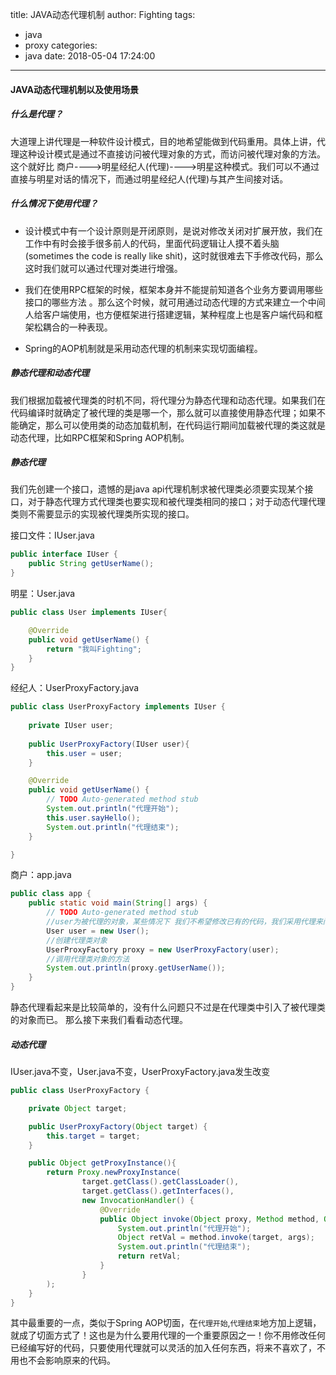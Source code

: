title: JAVA动态代理机制
author: Fighting
tags:
  - java
  - proxy
categories:
  - java
date: 2018-05-04 17:24:00
---
#### JAVA动态代理机制以及使用场景

##### 什么是代理？
大道理上讲代理是一种软件设计模式，目的地希望能做到代码重用。具体上讲，代理这种设计模式是通过不直接访问被代理对象的方式，而访问被代理对象的方法。这个就好比 商户---->明星经纪人(代理)---->明星这种模式。我们可以不通过直接与明星对话的情况下，而通过明星经纪人(代理)与其产生间接对话。

##### 什么情况下使用代理？
- 设计模式中有一个设计原则是开闭原则，是说对修改关闭对扩展开放，我们在工作中有时会接手很多前人的代码，里面代码逻辑让人摸不着头脑(sometimes the code is really like shit)，这时就很难去下手修改代码，那么这时我们就可以通过代理对类进行增强。

- 我们在使用RPC框架的时候，框架本身并不能提前知道各个业务方要调用哪些接口的哪些方法 。那么这个时候，就可用通过动态代理的方式来建立一个中间人给客户端使用，也方便框架进行搭建逻辑，某种程度上也是客户端代码和框架松耦合的一种表现。

- Spring的AOP机制就是采用动态代理的机制来实现切面编程。

<!--more-->

##### 静态代理和动态代理
我们根据加载被代理类的时机不同，将代理分为静态代理和动态代理。如果我们在代码编译时就确定了被代理的类是哪一个，那么就可以直接使用静态代理；如果不能确定，那么可以使用类的动态加载机制，在代码运行期间加载被代理的类这就是动态代理，比如RPC框架和Spring AOP机制。

##### 静态代理
我们先创建一个接口，遗憾的是java api代理机制求被代理类必须要实现某个接口，对于静态代理方式代理类也要实现和被代理类相同的接口；对于动态代理代理类则不需要显示的实现被代理类所实现的接口。

接口文件：IUser.java
```java
public interface IUser {
	public String getUserName();
}
```

明星：User.java
```java
public class User implements IUser{

	@Override
	public void getUserName() {
		return "我叫Fighting";
	}
}
```

经纪人：UserProxyFactory.java
```java
public class UserProxyFactory implements IUser {
	
	private IUser user;
	
	public UserProxyFactory(IUser user){
		this.user = user;
	}

	@Override
	public void getUserName() {
		// TODO Auto-generated method stub
		System.out.println("代理开始");
		this.user.sayHello();
		System.out.println("代理结束");
	}

}
```

商户：app.java

```java
public class app {
	public static void main(String[] args) {
		// TODO Auto-generated method stub
		//user为被代理的对象，某些情况下 我们不希望修改已有的代码，我们采用代理来间接访问
		User user = new User();
		//创建代理类对象
		UserProxyFactory proxy = new UserProxyFactory(user);
		//调用代理类对象的方法
		System.out.println(proxy.getUserName());
	}
}

```

静态代理看起来是比较简单的，没有什么问题只不过是在代理类中引入了被代理类的对象而已。
那么接下来我们看看动态代理。

##### 动态代理

IUser.java不变，User.java不变，UserProxyFactory.java发生改变

```java
public class UserProxyFactory {

	private Object target;

	public UserProxyFactory(Object target) {
		this.target = target;
	}

	public Object getProxyInstance(){
		return Proxy.newProxyInstance(
				target.getClass().getClassLoader(),
				target.getClass().getInterfaces(),
				new InvocationHandler() {
					@Override
					public Object invoke(Object proxy, Method method, Object[] args) throws Throwable {
						System.out.println("代理开始");
						Object retVal = method.invoke(target, args);
						System.out.println("代理结束");
						return retVal;
					}
				}
		);
	}
}
```

其中最重要的一点，类似于Spring AOP切面，在`代理开始`,`代理结束`地方加上逻辑，就成了切面方式了！这也是为什么要用代理的一个重要原因之一！你不用修改任何已经编写好的代码，只要使用代理就可以灵活的加入任何东西，将来不喜欢了，不用也不会影响原来的代码。